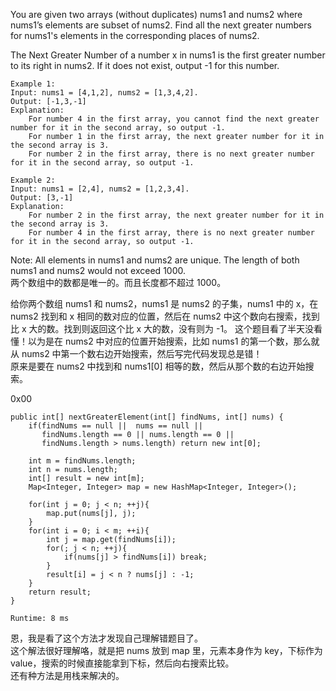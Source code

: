 You are given two arrays (without duplicates) nums1 and nums2 where nums1’s elements are subset of nums2. Find all the next greater numbers for nums1's elements in the corresponding places of nums2.

The Next Greater Number of a number x in nums1 is the first greater number to its right in nums2. If it does not exist, output -1 for this number.

```
Example 1:
Input: nums1 = [4,1,2], nums2 = [1,3,4,2].
Output: [-1,3,-1]
Explanation:
    For number 4 in the first array, you cannot find the next greater number for it in the second array, so output -1.
    For number 1 in the first array, the next greater number for it in the second array is 3.
    For number 2 in the first array, there is no next greater number for it in the second array, so output -1.
```

```
Example 2:
Input: nums1 = [2,4], nums2 = [1,2,3,4].
Output: [3,-1]
Explanation:
    For number 2 in the first array, the next greater number for it in the second array is 3.
    For number 4 in the first array, there is no next greater number for it in the second array, so output -1.
```

Note:
All elements in nums1 and nums2 are unique.
The length of both nums1 and nums2 would not exceed 1000.  
两个数组中的数都是唯一的。而且长度都不超过 1000。

给你两个数组 nums1 和 nums2，nums1 是 nums2 的子集，nums1 中的 x，在 nums2 找到和 x 相同的数对应的位置，然后在 nums2 中这个数向右搜索，找到比 x 大的数。找到则返回这个比 x 大的数，没有则为 -1。
这个题目看了半天没看懂！以为是在 nums2 中对应的位置开始搜索，比如 nums1 的第一个数，那么就从 nums2 中第一个数右边开始搜索，然后写完代码发现总是错！  
原来是要在 nums2 中找到和 nums1[0] 相等的数，然后从那个数的右边开始搜索。

0x00
```
public int[] nextGreaterElement(int[] findNums, int[] nums) {
    if(findNums == null ||  nums == null ||
       findNums.length == 0 || nums.length == 0 ||
       findNums.length > nums.length) return new int[0];

    int m = findNums.length;
    int n = nums.length;
    int[] result = new int[m];
    Map<Integer, Integer> map = new HashMap<Integer, Integer>();

    for(int j = 0; j < n; ++j){
        map.put(nums[j], j);
    }
    for(int i = 0; i < m; ++i){
        int j = map.get(findNums[i]);
        for(; j < n; ++j){
            if(nums[j] > findNums[i]) break;
        }
        result[i] = j < n ? nums[j] : -1;
    }
    return result;
}

Runtime: 8 ms
```
恩，我是看了这个方法才发现自己理解错题目了。  
这个解法很好理解咯，就是把 nums 放到 map 里，元素本身作为 key，下标作为 value，搜索的时候直接能拿到下标，然后向右搜索比较。  
还有种方法是用栈来解决的。
